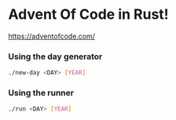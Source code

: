 # Advent Of Code in Rust!

https://adventofcode.com/

### Using the day generator

```sh
./new-day <DAY> [YEAR]
```

### Using the runner

```sh
./run <DAY> [YEAR]
```
